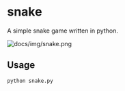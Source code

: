 # snake
A simple snake game written in python.

![docs/img/snake.png](https://raw.githubusercontent.com/sradley/snake/master/docs/img/snake-game.png)

## Usage
```sh
python snake.py
```
